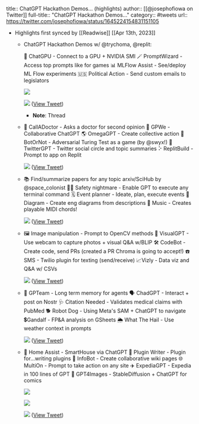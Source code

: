 title:: ChatGPT Hackathon Demos... (highlights)
author:: [[@josephofiowa on Twitter]]
full-title:: "ChatGPT Hackathon Demos..."
category:: #tweets
url:: https://twitter.com/josephofiowa/status/1645224154831151105

- Highlights first synced by [[Readwise]] [[Apr 13th, 2023]]
	- ChatGPT Hackathon Demos w/ @trychoma, @replit:
	  
	  🔩 ChatGPU - Connect to a GPU + NVIDIA SMI
	  🪄 PromptWizard - Access top prompts like for games
	  📊 MLFlow Assist - See/deploy ML Flow experiments
	  🇺🇸 Political Action - Send custom emails to legislators 
	  
	  ![](https://pbs.twimg.com/media/FtUCoTVaAAA7BL2.jpg) 
	  
	  ![](https://pbs.twimg.com/media/FtUCoTXaAAAKShK.jpg) ([View Tweet](https://twitter.com/josephofiowa/status/1645224154831151105))
		- **Note**: Thread
	- 🏥 CallADoctor - Asks a doctor for second opinion
	  👥 GPWe - Collaborative ChatGPT
	  🌎 OmegaGPT - Create collective action
	  👾 BotOrNot - Adversarial Turing Test as a game (by @swyx!)
	  🐥 TwitterGPT - Twitter social circle and topic summaries
	  ⠕ ReplitBuild - Prompt to app on Replit 
	  
	  ![](https://pbs.twimg.com/media/FtUD76PakAMqNjW.jpg) ([View Tweet](https://twitter.com/josephofiowa/status/1645225607658352641))
	- 📚 Find/summarize papers for any topic arxiv/SciHub by @space_colonist 
	  😵‍💫 Safety nightmare - Enable GPT to execute any terminal command
	  🗓️ Event planner - Ideate, plan, execute events
	  📝Diagram - Create eng diagrams from descriptions
	  🎼 Music - Creates playable MIDI chords! 
	  
	  ![](https://pbs.twimg.com/media/FtUHSqaaIAAqQAG.jpg) ([View Tweet](https://twitter.com/josephofiowa/status/1645229301825171457))
	- 🖼️ Image manipulation - Prompt to OpenCV methods
	  👀 VisualGPT - Use webcam to capture photos + visual Q&A w/BLIP
	  🛠️ CodeBot - Create code, send PRs (created a PR Chroma is going to accept!)
	  ☎️ SMS - Twilio plugin for texting (send/receive)
	  📈Vizly - Data viz and Q&A w/ CSVs 
	  
	  ![](https://pbs.twimg.com/media/FtUKEOBacAAn_fa.jpg) ([View Tweet](https://twitter.com/josephofiowa/status/1645232375205601280))
	- 🧠 GPTeam - Long term memory for agents
	  🗣️ ChadGPT - Interact + post on Nostr 
	  🩺 Citation Needed - Validates medical claims with PubMed
	  🐕 Robot Dog - Using Meta's SAM + ChatGPT to navigate
	  💲Gandalf - FP&A analysis on GSheets
	  🌦️ What The Hail - Use weather context in prompts 
	  
	  ![](https://pbs.twimg.com/media/FtUQEbaakAA3TxB.jpg) ([View Tweet](https://twitter.com/josephofiowa/status/1645238967787462656))
	- 🏡 Home Assist - SmartHouse via ChatGPT
	  🔌 Plugin Writer - Plugin for...writing plugins
	  📑 InfoBot - Create collaborative wiki pages
	  🌐 MultiOn - Prompt to take action on any site
	  ✈️ ExpediaGPT - Expedia in 100 lines of GPT
	  🤳 GPT4Images - StableDiffusion + ChatGPT for comics 
	  
	  ![](https://pbs.twimg.com/media/FtUWdSHaQAAviXz.jpg) 
	  
	  ![](https://pbs.twimg.com/media/FtUWdSKaYAA8EKC.jpg) 
	  
	  ![](https://pbs.twimg.com/media/FtUWdSHaAAAtWa_.jpg) ([View Tweet](https://twitter.com/josephofiowa/status/1645245939182080002))